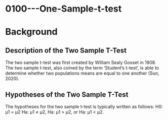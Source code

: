 # 0100---One-Sample-t-test


# **Background**
## **Description of the Two Sample T-Test**
The two sample t-test was first created by William Sealy Gosset in 1908. The two sample t-test, also coined by the term ‘Student’s t-test’, is able to determine whether two populations means are equal to one another (Sun, 2020). 

## **Hypotheses of the Two Sample T-Test**
The hypotheses for the two sample t-test is typically written as follows:
H0: μ1 = μ2
Ha: μ1 ≠ μ2,  Ha: μ1 > μ2, or  Ha: μ1 < μ2.   
